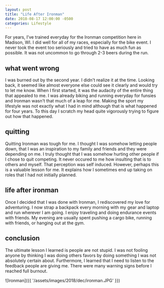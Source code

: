 ```yaml
---
layout: post
title: "Life After Ironman"
date: 2018-08-17 12:00:00 -0500
categories: Lifestyle
---
```


For years, I've trained everyday for the Ironman competition here in Madison, WI.
I did well for all of my races, especially for the bike event.
I never took the event too seriously and tried to have as much fun as possible.
It was not uncommon to go through 2-3 beers during the run.

## what went wrong
I was burned out by the second year. 
I didn't realize it at the time. Looking back, it seemed like almost everyone else could see it clearly and would try to let me know. 
When I first started, it was the audacity of the entire thing that appealed to me.
I was already biking and running everyday for funsies and Ironman wasn't that much of a leap for me. 
Making the sport my lifestyle was not exactly what I had in mind although that is what happened for four years.
To this day I scratch my head quite vigorously trying to figure out how that happened.
 

## quitting
Quitting Ironman was tough for me.
I thought I was somehow letting people down, that I was an inspiration to my family and friends and they were depending on me.
I truly thought that I was somehow hurting other people if I chose to quit competing.
It never occured to me how insulting that is to others and myself.
That perception was self induced.
However, perhaps this is a valuable lesson for me. 
It explains how I sometimes end up taking on roles that I had not initially planned. 


## life after ironman
Once I decided that I was done with Ironman, I rediscovered my love for adventuring.
I now strap a backpack every morning with my gear and laptop and run wherever I am going.
I enjoy traveling and doing endurance events with friends.
My evening are usually spent pushing a cargo bike, running with friends, or hanging out at the gym.  

## conclusion
The ultimate lesson I learned is people are not stupid. 
I was not fooling anyone by thinking I was doing others favors by doing something I was not absolutely certain about.
Furthermore, I learned that I need to listen to the feedback people are giving me.
There were many warning signs before I reached full burnout. 

![Ironman]({{ '/assets/images/2018/dec/ironman.JPG' }})
